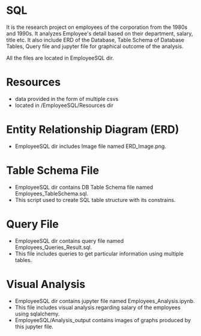 # SQL
 
It is the research project on employees of the corporation from the 1980s and 1990s. It analyzes Employee's detail based on their department, salary, title etc. It also include ERD of the Database, Table Schema of Database Tables, Query file and jupyter file for graphical outcome of the analysis.

All the files are located in EmployeeSQL dir.

# Resources
- data provided in the form of multiple csvs
- located in /EmployeeSQL/Resources dir

# Entity Relationship Diagram (ERD)
- EmployeeSQL dir includes Image file named ERD_Image.png.

# Table Schema File
- EmployeeSQL dir contains DB Table Schema file named Employees_TableSchema.sql.
- This script used to create SQL table structure with its constrains.

# Query File
- EmployeeSQL dir contains query file named Employees_Queries_Result.sql.
- This file includes queries to get particular information using multiple tables.

# Visual Analysis
- EmployeeSQL dir contains jupyter file named Employees_Analysis.ipynb.
- This file includes visual analysis regarding salary of the employees using sqlalchemy.
- EmployeeSQL/Analysis_output contains images of graphs produced by this jupyter file.

